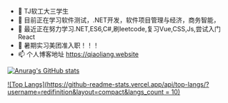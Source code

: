 

<!--
**redifinition/redifinition** is a ✨ _special_ ✨ repository because its `README.md` (this file) appears on your GitHub profile.

Here are some ideas to get you started:

- 🔭 I’m currently working on ...
- 🌱 I’m currently learning ...
- 👯 I’m looking to collaborate on ...
- 🤔 I’m looking for help with ...
- 💬 Ask me about ...
- 📫 How to reach me: ...
- 😄 Pronouns: ...
- ⚡ Fun fact: ...
-->

- 🔭 TJ软工大三学生
- 🌱 目前正在学习软件测试，.NET开发，软件项目管理与经济，商务智能，
- 🤔 最近正在努力学习.NET,ES6,C#,刷leetcode,复习Vue,CSS,Js,尝试入门React
- 💬 暑期实习美团准入职！！！
- 📫 个人博客地址 https://qiaoliang.website

[![Anurag's GitHub stats](https://github-readme-stats.vercel.app/api?username=redifinition&count_private=true&show_icons=true)](https://github.com/anuraghazra/github-readme-stats)

[![Top Langs](https://github-readme-stats.vercel.app/api/top-langs/?username=redifinition&layout=compact&langs_count = 10)](https://github.com/anuraghazra/github-readme-stats)


